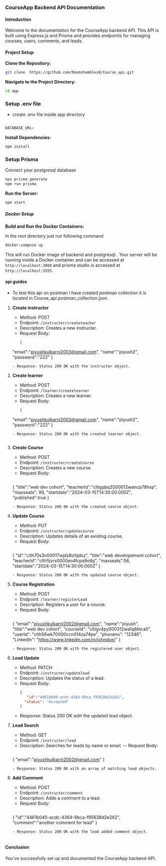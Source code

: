 ### CourseApp Backend API Documentation

#### Introduction

Welcome to the documentation for the CourseApp backend API. This API is built using Express.js and Prisma and provides endpoints for managing courses, users, comments, and leads.

#### Project Setup

 **Clone the Repository:**
   ```bash
git clone  https://github.com/Roomshambles0/Course_api.git
   ```

**Navigate to the Project Directory:**
   ```bash
cd app 
   ```

### Setup .env file
- create .env file inside app directory
```js

DATABASE_URL=

```

**Install Dependencies:**
   ```bash
   npm install
   ```
### Setup Prisma

Connect your postgresql database 

   ```bash
   npx prisma generate
   npm run prisma
   ```

**Run the Server:**
   ```bash
   npm start
   ```

##### Docker Setup

 **Build and Run the Docker Containers:**

  In the root directory just run following command

   ```bash
   docker-compose up 
   ```

   This will run  Docker image of backend and postgresql . Your server will be running inside a Docker container and can be accessed at 
   `http://localhost:3000` and prisma studio is accessed at `http://localhost:5555`.



#### api guides

- To test this api on postman I have created postman collection it is located in Course_api.postman_collection.json.

1. **Create instructor**
   - Method: POST
   - Endpoint: `/instructer/createteacher`
   - Description: Creates a new instructer.
   - Request Body:
     ```json
     {
    "email":"piyushkulkarni2003@gmail.com",
    "name":"piyush2",
    "password":"222"
     }
     ```
   - Response: Status 200 OK with the instructer object.

2. **Create learner**
   - Method: POST
   - Endpoint: `/learner/createlearner`
   - Description: Creates a new learner.
   - Request Body:
     ```json
     {
    "email":"piyushkulkarni2003@gmail.com",
    "name":"piyush2",
    "password":"222"
     }
     ```
   - Response: Status 200 OK with the created learner object.


3. **Create Course**
   - Method: POST
   - Endpoint: `/instructer/createCourse`
   - Description: Creates a new course.
   - Request Body:
     ```json
    {
        "title":"web dev cohort",
        "teacherId":"cltigqbq2000012wancp78hxp",
        "maxseats": 99,
        "startdate":"2024-03-15T14:30:00.000Z",
        "published":true
    }
     ```
   - Response: Status 200 OK with the created course object.

4. **Update Course**
   - Method: PUT
   - Endpoint: `/instructer/updatecourse`
   - Description: Updates details of an existing course.
   - Request Body:
     ```json
    {
    "id":"clth70s3n00017wjdz8o1qdsz",
    "title":"web developement cohort",
    "teacherId":"clth5jvrs0000eo4lcpa9otbj",
    "maxseats":56,
    "startdate":"2024-03-15T14:30:00.000Z"
    }
     ```
   - Response: Status 200 OK with the updated course object.

5. **Course Registration**
   - Method: POST
   - Endpoint: `/learner/registerLead`
   - Description: Registers a user for a course.
   - Request Body:
     ```json
    {
        "email":"piyushkulkarni2002@gmail.com",
        "name":"piyush",
        "title":"web dev cohort",
        "courseId": "cltigv4py000312wa1q6ktca0",
        "userId": "clth56wk70000ccn014za74pe",
        "phoneno": "12346",
        "LinkedIn": "https://www.linkedin.com/in/johndoe/"
    }
     ```
   - Response: Status 200 OK with the registered user object.

6. **Lead Update**
   - Method: PATCH
   - Endpoint: `/instructer/updatelead`
   - Description: Updates the status of a lead.
   - Request Body:
     ```json
     {
        "id":"4461b040-acdc-4364-9bca-f95638d2e262",
       "status": "Accepted"
     }
     ```
   - Response: Status 200 OK with the updated lead object.

7. **Lead Search**
   - Method: GET
   - Endpoint: `/instructer/lead`
   - Description: Searches for leads by name or email.
   -- Request Body:
     ```json
    {
        "email":"piyushkulkarni2002@gmail.com"
    }
     ```
   - Response: Status 200 OK with an array of matching lead objects.

8. **Add Comment**
   - Method: POST
   - Endpoint: `/instructer/comment`
   - Description: Adds a comment to a lead.
   - Request Body:
     ```json
    {
        "id":"4461b040-acdc-4364-9bca-f95638d2e262",
        "comment":"another comment for lead"
    }
     ```
   - Response: Status 200 OK with the lead added comment object.


#### Conclusion

You've successfully set up and documented the CourseApp backend API. 